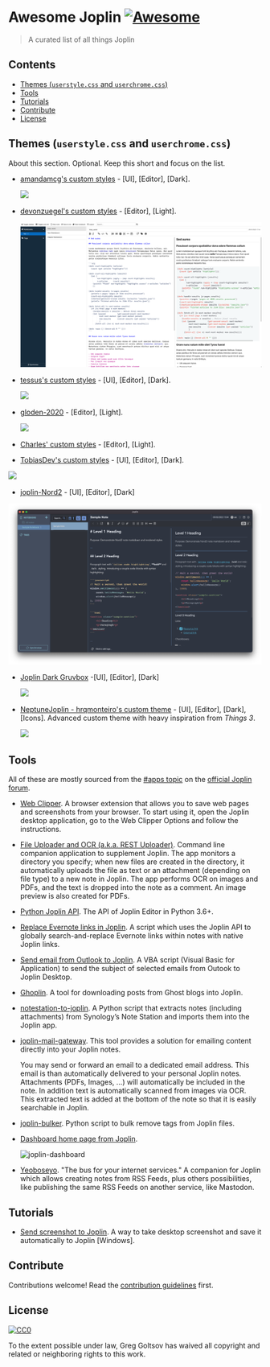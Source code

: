 # Awesome Joplin [![Awesome](https://awesome.re/badge.svg)](https://awesome.re)

> A curated list of all things Joplin


## Contents

- [Themes (`userstyle.css` and `userchrome.css`)](#themes-userstylecss-and-userchromecss)
- [Tools](#tools)
- [Tutorials](#tutorials)
- [Contribute](#contribute)
- [License](#license)


## Themes (`userstyle.css` and `userchrome.css`)

About this section. Optional. Keep this short and focus on the list.

- [amandamcg's custom styles](https://github.com/amandamcg/joplin-theme) - [UI],
  [Editor], [Dark].
  
  ![](https://raw.githubusercontent.com/amandamcg/joplin-theme/master/screenshots/v0.5.5-updates.png)

- [devonzuegel's custom styles](https://github.com/devonzuegel/joplin-custom-css) -
  [Editor], [Light].

  ![](https://raw.githubusercontent.com/devonzuegel/joplin-custom-css/master/v1.png)
  
- [tessus's custom styles](https://github.com/tessus/joplin-custom-css) - [UI],
  [Editor], [Dark].

  ![](https://raw.githubusercontent.com/tessus/joplin-custom-css/master/images/Dark.png)
  
- [gloden-2020](https://github.com/lightzhan/joplin-theme-gloden-2020) -
  [Editor], [Light].

  ![](https://raw.githubusercontent.com/lightzhan/joplin-theme-gloden-2020/master/pic/example.png)

- [Charles' custom
   styles](https://git.sr.ht/~charles/dotfiles/tree/0363ef08173f4af4c89f2e4081d165903aa27e93/overlay/.config/joplin-desktop/userstyle.css) -
   [Editor], [Light].
   
-  [TobiasDev's custom styles](https://github.com/TobiasDev/Joplin-Custom-CSS) -
   [UI], [Editor], [Dark].

  ![](https://raw.githubusercontent.com/TobiasDev/Joplin-Custom-CSS/master/Resources/JoplinDesign.png)

-  [joplin-Nord2](https://github.com/mattsbennett/joplin-Nord2) - [UI],
   [Editor], [Dark]
   
  ![](https://raw.githubusercontent.com/mattsbennett/joplin-Nord2/master/img/Nord2.png)

- [Joplin Dark Gruvbox](https://github.com/robotcorner/joplin-theme-dark-gruvbox/blob/master) -[UI], 
  [Editor], [Dark]

  ![](https://github.com/robotcorner/joplin-theme-dark-gruvbox/blob/master/screenshots/sample-img1.png)
  
- [NeptuneJoplin - hrqmonteiro's custom theme](https://github.com/hrqmonteiro/joplin-theme) - [UI],
  [Editor], [Dark], [Icons]. Advanced custom theme with heavy inspiration from _Things 3_.

  ![](https://raw.githubusercontent.com/hrqmonteiro/joplin-theme/master/assets/screenshot1.png)


## Tools

All of these are mostly sourced from the [#apps
topic](https://discourse.joplinapp.org/c/apps/11) on the [official Joplin
forum](https://discourse.joplinapp.org/c/apps/11).

- [Web Clipper](https://joplinapp.org/clipper/). A browser extension that allows
  you to save web pages and screenshots from your browser. To start using it,
  open the Joplin desktop application, go to the Web Clipper Options and follow
  the instructions.
- [File Uploader and OCR (a.k.a. REST
  Uploader)](https://github.com/kellerjustin/rest-uploader). Command line
  companion application to supplement Joplin. The app monitors a directory you
  specify; when new files are created in the directory, it automatically uploads
  the file as text or an attachment (depending on file type) to a new note in
  Joplin. The app performs OCR on images and PDFs, and the text is dropped into
  the note as a comment. An image preview is also created for PDFs.
- [Python Joplin API](https://github.com/foxmask/joplin-api). The API of Joplin
  Editor in Python 3.6+.
- [Replace Evernote links in
  Joplin](https://github.com/pentop/replaceEvernoteLinksWithJoplin). A script
  which uses the Joplin API to globally search-and-replace Evernote links within
  notes with native Joplin links.
- [Send email from Outlook to
  Joplin](https://gist.github.com/ramisedhom/0f34c5d6a8d73f0b98ac4bea2ec30be0).
  A VBA script (Visual Basic for Application) to send the subject of selected
  emails from Outook to Joplin Desktop.
- [Ghoplin](https://github.com/zblesk/Ghoplin). A tool for downloading posts
  from Ghost blogs into Joplin.
- [notestation-to-joplin](https://github.com/KraxelHuber/notestation-to-joplin).
  A Python script that extracts notes (including attachments) from Synology’s
  Note Station and imports them into the Joplin app.
- [joplin-mail-gateway](https://github.com/manolitto/joplin-mail-gateway). This
  tool provides a solution for emailing content directly into your Joplin notes.

  You may send or forward an email to a dedicated email address. This email is
  than automatically delivered to your personal Joplin notes. Attachments (PDFs,
  Images, ...) will automatically be included in the note. In addition text is
  automatically scanned from images via OCR. This extracted text is added at the
  bottom of the note so that it is easily searchable in Joplin.
- [joplin-bulker](https://github.com/andgineer/joplin-bulker). Python script to
  bulk remove tags from Joplin files.
- [Dashboard home page from
  Joplin](https://gist.github.com/ramisedhom/47eee0a3e4eb887f02c3730ed5b3c211).

  ![joplin-dashboard](https://aws1.discourse-cdn.com/standard14/uploads/cozic/original/2X/d/d02532a55a0c529b6cb24f94f02f708d606c7a19.png)
- [Yeoboseyo](https://github.com/foxmask/yeoboseyo). "The bus for your internet
  services." A companion for Joplin which allows creating notes from RSS Feeds,
  plus others possibilities, like publishing the same RSS Feeds on another
  service, like Mastodon.


## Tutorials

- [Send screenshot to
  Joplin](https://discourse.joplinapp.org/t/send-screenshot-to-joplin-windows/4918).
  A way to take desktop screenshot and save it automatically to Joplin
  [Windows].


## Contribute

Contributions welcome! Read the [contribution guidelines](contributing.md) first.


## License

[![CC0](https://mirrors.creativecommons.org/presskit/buttons/88x31/svg/cc-zero.svg)](https://creativecommons.org/publicdomain/zero/1.0)

To the extent possible under law, Greg Goltsov has waived all copyright and
related or neighboring rights to this work.
